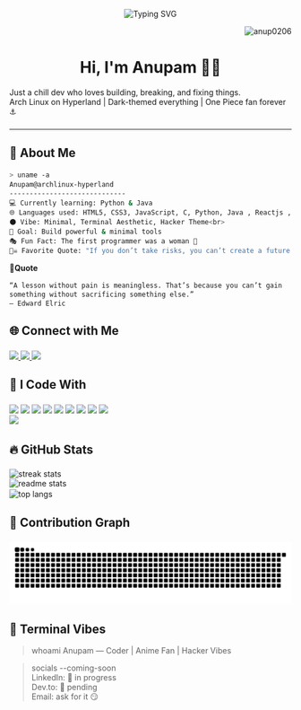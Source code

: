 <p align="center">
  <img src="https://readme-typing-svg.herokuapp.com?center=true&vCenter=true&lines=Hey+there!+I'm+Anupam+👋;Welcome+to+my+GitHub+profile;I+break+code+to+build+cool+stuff!" alt="Typing SVG" />
</p>
<p align="right"> <img src="https://komarev.com/ghpvc/?username=anup0206&label=Profile%20views&color=0e75b6&style=flat" alt="anup0206" /> </p>

<h1 align="center">Hi, I'm Anupam 🏴‍☠️</h1>


<p align="left">
  Just a chill dev who loves building, breaking, and fixing things.<br>
  Arch Linux on Hyperland | Dark-themed everything | One Piece fan forever ⚓<br>
</p>

###


---

## 🧠 About Me

```bash
> uname -a
Anupam@archlinux-hyperland
-----------------------------
💻 Currently learning: Python & Java
🌐 Languages used: HTML5, CSS3, JavaScript, C, Python, Java , Reactjs , Tailwind css
🌑 Vibe: Minimal, Terminal Aesthetic, Hacker Theme<br>
🎯 Goal: Build powerful & minimal tools
🎭 Fun Fact: The first programmer was a woman 🤯
🏴‍☠️ Favorite Quote: "If you don’t take risks, you can’t create a future." – Monkey D. Luffy


```
**🧩Quote**

    “A lesson without pain is meaningless. That’s because you can’t gain something without sacrificing something else.”
    — Edward Elric



###

<h2 align="left">🌐 Connect with Me</h2>

###

<div align="left">
  <a href="https://www.linkedin.com/in/unish06/" target="_blank">
    <img src="https://img.shields.io/static/v1?message=LinkedIn&logo=linkedin&label=&color=0077B5&logoColor=white&labelColor=&style=for-the-badge" />
  </a>
  <a href="" target="_blank">
    <img src="https://img.shields.io/static/v1?message=Instagram&logo=instagram&label=&color=E4405F&logoColor=white&labelColor=&style=for-the-badge" />
  </a>
  <a href="mailto:alinedtwins@gmail.com" target="_blank">
    <img src="https://img.shields.io/static/v1?message=Gmail&logo=gmail&label=&color=EA4335&logoColor=white&labelColor=&style=for-the-badge" />
  </a>
</div>

###

<h2 align="left">🧰 I Code With</h2>

###

<div align="left">
  <img src="https://img.shields.io/badge/Java-F80000?logo=java&logoColor=white&style=for-the-badge" />
  <img src="https://img.shields.io/badge/PHP-777BB4?logo=php&logoColor=white&style=for-the-badge" />
  <img src="https://img.shields.io/badge/MySQL-4479A1?logo=mysql&logoColor=white&style=for-the-badge" />
  <img src="https://img.shields.io/badge/Python-3776AB?logo=python&logoColor=white&style=for-the-badge" />
  <img src="https://img.shields.io/badge/HTML5-E34F26?logo=html5&logoColor=white&style=for-the-badge" />
  <img src="https://img.shields.io/badge/CSS3-1572B6?logo=css3&logoColor=white&style=for-the-badge" />
  <img src="https://img.shields.io/badge/Linux-FCC624?logo=linux&logoColor=black&style=for-the-badge" />
  <img src="https://img.shields.io/badge/Vim-019733?logo=vim&logoColor=white&style=for-the-badge" />
<!--   <img src="https://img.shields.io/badge/Git-F05032?logo=git&logoColor=white&style=for-the-badge" /> -->
  <img src="https://img.shields.io/badge/GitHub-181717?logo=github&logoColor=white&style=for-the-badge" /><br>
<img src="https://img.shields.io/badge/JavaScript-F7DF1E?style=for-the-badge&logo=javascript&logoColor=black"/> </p>

</div>

###

<h2 align="left">🔥 GitHub Stats</h2>

###

<div align="left"> <img width=390 src="https://github-readme-streak-stats.herokuapp.com/?user=anup0206&count_private=true&theme=react&border_radius=10" alt="streak stats"/> </div> 
<div align="left"> <img width=390 src="https://github-readme-stats.vercel.app/api?username=anup0206&count_private=true&show_icons=true&theme=react&rank_icon=github&border_radius=10" alt="readme stats" /> </div>
<div align="left"> <img width=325 align="center" src="https://github-readme-stats.vercel.app/api/top-langs/?username=anup0206&hide=HTML&langs_count=8&layout=compact&theme=react&border_radius=10&size_weight=0.5&count_weight=0.5&exclude_repo=github-readme-stats" alt="top langs" /> </div>

###

<h2 align="left">🐍 Contribution Graph</h2>

###
<picture> <source media="(prefers-color-scheme: dark)" srcset="https://raw.githubusercontent.com/anup0206/anup0206/output/github-contribution-grid-snake-dark.svg" /> <source media="(prefers-color-scheme: light)" srcset="https://raw.githubusercontent.com/anup0206/anup0206/output/github-contribution-grid-snake.svg" /> 
<img alt="github-snake" src="https://raw.githubusercontent.com/anup0206/anup0206/output/github-contribution-grid-snake.svg" /> </picture>
 
###

<h2 align="left">💬 Terminal Vibes</h2>




> whoami
Anupam — Coder | Anime Fan | Hacker Vibes

> socials --coming-soon<br>
LinkedIn: 👷‍ in progress<br>
Dev.to: 📝 pending<br>
Email: ask for it 😏
